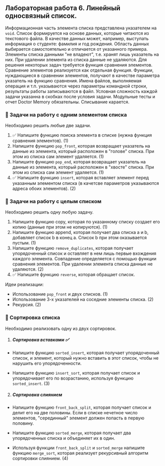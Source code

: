 ## Лабораторная работа 6. Линейный односвязный список.

Информационная часть элемента списка представлена указателем на `void`.
Список формируется на основе данных, которые читаются из текстового файла. В качестве данных может, например, выступать информация о студенте: фамилия и год рождения. Область данных выбирается самостоятельно и отличается от указанного примера.
Элементы списка данными "не владеют", т.е. хранят лишь указатель на них. При удалении элемента из списка данные не удаляются.
Для решения некоторых задач требуется функция сравнения элементов. Сравнение элементов реализуется как отдельная функция. Функции, нуждающиеся в сравнении элементов, получают в качестве параметра указатель на функцию сравнения.
Имена файлов, выполняемая операция и т.п. указываются через параметры командной строки, результаты работы записываются в файл.
Условная сложность каждой задачи указанна в скобках после условия задачи.
Модульные тесты и отчет Doctor Memory обязательны. Списывание карается.

### :red_circle: Задачи на работу с одним элементом списка

Необходимо решить любые две задачи.

1. :white_check_mark: Напишите функцию поиска элемента в списке (нужна функция сравнения элементов). (1)
2. Напишите функцию `pop_front`, которая возвращает указатель на данные из элемента, который расположен в "голове" списка. При этом из списка сам элемент удаляется. (1)
3. Напишите функцию `pop_end`, которая возвращает указатель на данные из элемента, который расположен в "хвосте" списка. При этом из списка сам элемент удаляется. (1)
4. :white_check_mark: Напишите функцию `insert`, которая вставляет элемент перед указанным элементом списка (в качетсве параметров указываются адреса обоих элементов). (2)

### :red_circle: Задачи на работу с целым списком 

Необходимо решить одну любую задачу.

1. Напишите функцию copy, которая по указанному списку создает его копию (данные при этом не копируются). (1)
2. Напишите функцию append, которая получает два списка а и b, добавляет список b в конец a. Список b при этом оказывается пустым. (1)
3. Напишите функцию `remove_duplicates`, которая получает упорядоченный список и оставляет в нем лишь первые вхождения каждого элемента. Совпадение определяется с помощью функции сравнения элементов. При удалении элемента списка данные не удаляются. (2)
4. :white_check_mark: Напишите функцию `reverse`, которая обращает список.

Идеи реализации:
- Использование `pop_front` и двух списков. (1)
- Использование 3-х указателей на соседние элементы списка. (2)
- Рекурсия. (2)


### :red_circle: Сортировка списка 

Необходимо реализовать одну из двух сортировок.

1. ##### Сортировка вставками :white_check_mark:

- Напишите функцию `sorted_insert`, которая получает упорядоченный список, и элемент, который нужно вставить в этот список, чтобы не нарушить его упорядоченности.

- Напишите функцию `insert_sort`, которая получает список и упорядочивает его по возрастанию, используя функцию `sorted_insert`. (3)

2. ##### Сортировка слиянием 

- Напишите функцию `front_back_split`, которая получает список и делит его на две половины. Если в списке нечетное число элементов, "серединный" элемент должен попасть в первую половину.

- Напишите функцию `sorted_merge`, которая получает два упорядоченных списка и объединяет их в один.

- Используя функции `front_back_split` и `sorted_merge` напишите функцию `merge_sort`, которая реализует рекурсивный алгоритм сортировки слиянием. (4)
